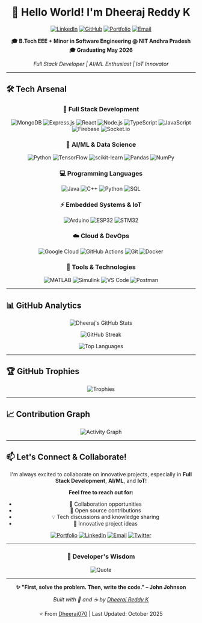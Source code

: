 <div align="center">
  
# 👋 Hello World! I'm Dheeraj Reddy K

[![LinkedIn](https://img.shields.io/badge/LinkedIn-0077B5?style=for-the-badge&logo=linkedin&logoColor=white)](https://www.linkedin.com/in/dheeraj-reddy-k-505022204)
[![GitHub](https://img.shields.io/badge/GitHub-100000?style=for-the-badge&logo=github&logoColor=white)](https://github.com/Dheeraj070)
[![Portfolio](https://img.shields.io/badge/Portfolio-FF7139?style=for-the-badge&logo=firefox&logoColor=white)](https://dheeraj070.github.io/Dheeraj070/)
[![Email](https://img.shields.io/badge/Email-D14836?style=for-the-badge&logo=gmail&logoColor=white)](mailto:dheerajreddy070@gmail.com)

**🎓 B.Tech EEE + Minor in Software Engineering @ NIT Andhra Pradesh**  
**🎓 Graduating May 2026**

*Full Stack Developer | AI/ML Enthusiast | IoT Innovator*

</div>

---

## 🛠️ Tech Arsenal

<div align="center">

### 🎨 Full Stack Development
![MongoDB](https://img.shields.io/badge/MongoDB-47A248?style=flat-square&logo=mongodb&logoColor=white)
![Express.js](https://img.shields.io/badge/Express.js-000000?style=flat-square&logo=express&logoColor=white)
![React](https://img.shields.io/badge/React-61DAFB?style=flat-square&logo=react&logoColor=black)
![Node.js](https://img.shields.io/badge/Node.js-339933?style=flat-square&logo=node.js&logoColor=white)
![TypeScript](https://img.shields.io/badge/TypeScript-3178C6?style=flat-square&logo=typescript&logoColor=white)
![JavaScript](https://img.shields.io/badge/JavaScript-F7DF1E?style=flat-square&logo=javascript&logoColor=black)
![Firebase](https://img.shields.io/badge/Firebase-FFCA28?style=flat-square&logo=firebase&logoColor=black)
![Socket.io](https://img.shields.io/badge/Socket.io-010101?style=flat-square&logo=socket.io&logoColor=white)

### 🤖 AI/ML & Data Science
![Python](https://img.shields.io/badge/Python-3776AB?style=flat-square&logo=python&logoColor=white)
![TensorFlow](https://img.shields.io/badge/TensorFlow-FF6F00?style=flat-square&logo=tensorflow&logoColor=white)
![scikit-learn](https://img.shields.io/badge/scikit--learn-F7931E?style=flat-square&logo=scikit-learn&logoColor=white)
![Pandas](https://img.shields.io/badge/Pandas-150458?style=flat-square&logo=pandas&logoColor=white)
![NumPy](https://img.shields.io/badge/NumPy-013243?style=flat-square&logo=numpy&logoColor=white)

### 💻 Programming Languages
![Java](https://img.shields.io/badge/Java-ED8B00?style=flat-square&logo=openjdk&logoColor=white)
![C++](https://img.shields.io/badge/C++-00599C?style=flat-square&logo=c%2B%2B&logoColor=white)
![Python](https://img.shields.io/badge/Python-A8B9CC?style=flat-square&logo=python&logoColor=black)
![SQL](https://img.shields.io/badge/SQL-4479A1?style=flat-square&logo=mysql&logoColor=white)

### ⚡ Embedded Systems & IoT
![Arduino](https://img.shields.io/badge/Arduino-00979D?style=flat-square&logo=arduino&logoColor=white)
![ESP32](https://img.shields.io/badge/ESP32-000000?style=flat-square&logo=espressif&logoColor=white)
![STM32](https://img.shields.io/badge/STM32-03234B?style=flat-square&logo=stmicroelectronics&logoColor=white)

### ☁️ Cloud & DevOps
![Google Cloud](https://img.shields.io/badge/Google%20Cloud-4285F4?style=flat-square&logo=google-cloud&logoColor=white)
![GitHub Actions](https://img.shields.io/badge/GitHub%20Actions-2088FF?style=flat-square&logo=github-actions&logoColor=white)
![Git](https://img.shields.io/badge/Git-F05032?style=flat-square&logo=git&logoColor=white)
![Docker](https://img.shields.io/badge/Docker-2496ED?style=flat-square&logo=docker&logoColor=white)

### 🔧 Tools & Technologies
![MATLAB](https://img.shields.io/badge/MATLAB-0076A8?style=flat-square&logo=mathworks&logoColor=white)
![Simulink](https://img.shields.io/badge/Simulink-0076A8?style=flat-square&logo=mathworks&logoColor=white)
![VS Code](https://img.shields.io/badge/VS%20Code-007ACC?style=flat-square&logo=visual-studio-code&logoColor=white)
![Postman](https://img.shields.io/badge/Postman-FF6C37?style=flat-square&logo=postman&logoColor=white)

</div>

---

## 📊 GitHub Analytics

<div align="center">
  
![Dheeraj's GitHub Stats](https://github-readme-stats.vercel.app/api?username=Dheeraj070&show_icons=true&theme=tokyonight&hide_border=true&count_private=true&include_all_commits=true)

![GitHub Streak](https://github-readme-streak-stats.herokuapp.com/?user=Dheeraj070&theme=tokyonight&hide_border=true)

![Top Languages](https://github-readme-stats.vercel.app/api/top-langs/?username=Dheeraj070&layout=compact&theme=tokyonight&hide_border=true&langs_count=8)

</div>

---

## 🏆 GitHub Trophies

<div align="center">

![Trophies](https://github-profile-trophy.vercel.app/?username=Dheeraj070&theme=tokyonight&no-frame=true&no-bg=false&margin-w=4&column=7)

</div>

---

## 📈 Contribution Graph

<div align="center">

![Activity Graph](https://github-readme-activity-graph.vercel.app/graph?username=Dheeraj070&theme=tokyo-night&hide_border=true)

</div>

---

## 📫 Let's Connect & Collaborate!

<div align="center">

I'm always excited to collaborate on innovative projects, especially in **Full Stack Development**, **AI/ML**, and **IoT**!

**Feel free to reach out for:**
- 💼 Collaboration opportunities
- 🤝 Open source contributions
- 💡 Tech discussions and knowledge sharing
- 🚀 Innovative project ideas

[![Portfolio](https://img.shields.io/badge/Portfolio-Visit_My_Website-FF7139?style=for-the-badge&logo=firefox)](https://dheeraj070.github.io/Dheeraj070/)
[![LinkedIn](https://img.shields.io/badge/LinkedIn-Let's_Connect-0077B5?style=for-the-badge&logo=linkedin)](https://linkedin.com/in/dheeraj-reddy-k)
[![Email](https://img.shields.io/badge/Email-Drop_a_Mail-D14836?style=for-the-badge&logo=gmail&logoColor=white)](mailto:dheerajreddy070@gmail.com)
[![Twitter](https://img.shields.io/badge/Twitter-Follow_Me-1DA1F2?style=for-the-badge&logo=twitter)](https://twitter.com/Dheeraj_7x)

</div>

---

<div align="center">

### 💭 Developer's Wisdom

![Quote](https://quotes-github-readme.vercel.app/api?type=horizontal&theme=tokyonight)

---

**✨ "First, solve the problem. Then, write the code." – John Johnson**

*Built with 💙 and ☕ by [Dheeraj Reddy K](https://github.com/Dheeraj070)*

⭐️ From [Dheeraj070](https://github.com/Dheeraj070) | Last Updated: October 2025

</div>
